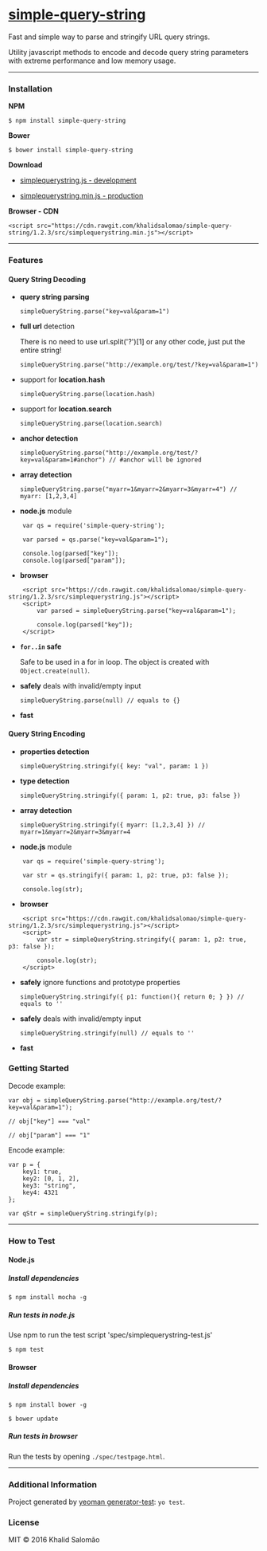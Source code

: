 # [simple-query-string](https://github.com/khalidsalomao/simple-query-string)

Fast and simple way to parse and stringify URL query strings.

Utility javascript methods to encode and decode query string parameters with extreme performance and low memory usage.


-----
### Installation


**NPM**

```
$ npm install simple-query-string
```


**Bower**

```
$ bower install simple-query-string
```


**Download**


* [simplequerystring.js - development](https://github.com/khalidsalomao/simple-query-string/releases/download/1.2.3/simplequerystring.js)

* [simplequerystring.min.js - production](https://github.com/khalidsalomao/simple-query-string/releases/download/1.2.3/simplequerystring.min.js)


**Browser - CDN**
```
<script src="https://cdn.rawgit.com/khalidsalomao/simple-query-string/1.2.3/src/simplequerystring.min.js"></script>
```


----
### Features


#### Query String Decoding


* **query string parsing**

    `simpleQueryString.parse("key=val&param=1")`


* **full url** detection

    There is no need to use url.split('?')[1] or any other code, just put the entire string!

    `simpleQueryString.parse("http://example.org/test/?key=val&param=1")`


* support for **location.hash**
    
    `simpleQueryString.parse(location.hash)`


* support for **location.search**
    
    `simpleQueryString.parse(location.search)`


* **anchor detection**
    
    `simpleQueryString.parse("http://example.org/test/?key=val&param=1#anchor") // #anchor will be ignored`


* **array detection**
    
    `simpleQueryString.parse("myarr=1&myarr=2&myarr=3&myarr=4") // myarr: [1,2,3,4]`


* **node.js** module

```
    var qs = require('simple-query-string');

    var parsed = qs.parse("key=val&param=1");
    
    console.log(parsed["key"]);
    console.log(parsed["param"]);

```


* **browser**

```
    <script src="https://cdn.rawgit.com/khalidsalomao/simple-query-string/1.2.3/src/simplequerystring.js"></script>
    <script>
        var parsed = simpleQueryString.parse("key=val&param=1");
            
        console.log(parsed["key"]);
    </script>
```


* **`for..in` safe**

    Safe to be used in a for in loop. The object is created with `Object.create(null)`.


* **safely** deals with invalid/empty input

    `simpleQueryString.parse(null) // equals to {}`


* **fast**
    


#### Query String Encoding


* **properties detection**

    `simpleQueryString.stringify({ key: "val", param: 1 })`


* **type detection**

    `simpleQueryString.stringify({ param: 1, p2: true, p3: false })`


* **array detection**

    `simpleQueryString.stringify({ myarr: [1,2,3,4] }) // myarr=1&myarr=2&myarr=3&myarr=4`


* **node.js** module

```
    var qs = require('simple-query-string');

    var str = qs.stringify({ param: 1, p2: true, p3: false });
    
    console.log(str);

```


* **browser**

```
    <script src="https://cdn.rawgit.com/khalidsalomao/simple-query-string/1.2.3/src/simplequerystring.js"></script>
    <script>
        var str = simpleQueryString.stringify({ param: 1, p2: true, p3: false });
            
        console.log(str);
    </script>
```


* **safely** ignore functions and prototype properties

    `simpleQueryString.stringify({ p1: function(){ return 0; } }) // equals to ''`


* **safely** deals with invalid/empty input

    `simpleQueryString.stringify(null) // equals to ''`

    
* **fast**


### Getting Started

Decode example:
```
var obj = simpleQueryString.parse("http://example.org/test/?key=val&param=1");

// obj["key"] === "val"

// obj["param"] === "1"

```


Encode example:
```
var p = {
    key1: true,
    key2: [0, 1, 2],
    key3: "string",
    key4: 4321
};

var qStr = simpleQueryString.stringify(p);

```

-----
### How to Test


#### Node.js

##### Install dependencies

```
$ npm install mocha -g
```


##### Run tests in node.js

Use npm to run the test script 'spec/simplequerystring-test.js'

```
$ npm test
```


#### Browser

##### Install dependencies

```
$ npm install bower -g

$ bower update
```


##### Run tests in browser

Run the tests by opening `./spec/testpage.html`.


-----
### Additional Information

Project generated by [yeoman generator-test](https://github.com/phillipalexander/generator-test): 
`yo test`.


### License

MIT © 2016 Khalid Salomão
